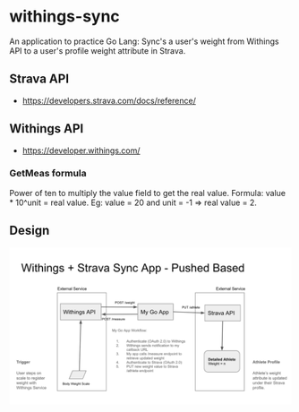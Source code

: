 # withings-sync
An application to practice Go Lang: Sync's a user's weight from Withings API to a user's profile weight attribute in Strava.

## Strava API
* https://developers.strava.com/docs/reference/

## Withings API
* https://developer.withings.com/

### GetMeas formula
Power of ten to multiply the value field to get the real value.
Formula: value * 10^unit = real value.
Eg: value = 20 and unit = -1 => real value = 2.

## Design

![](static/withings-sync.png)

